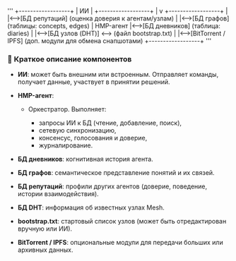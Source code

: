 '''
 +------------------+
 |        ИИ        |
 +------------------+
           |
           v
 +------------------+
 |                  |<-->[БД репутаций] (оценка доверия к агентам/узлам)
 |                  |<-->[БД графов] (таблицы: concepts, edges)
 |    HMP-агент     |<-->[БД дневников] (таблица: diaries)
 |                  |<-->[БД узлов (DHT)] <--> (файл bootstrap.txt)
 |                  |<-->[BitTorrent / IPFS]  (доп. модули для обмена снапшотами)
 +------------------+
'''

### 📌 **Краткое описание компонентов**

* **ИИ**: может быть внешним или встроенным. Отправляет команды, получает данные, участвует в принятии решений.
* **HMP-агент**:

  * Оркестратор. Выполняет:

    * запросы ИИ к БД (чтение, добавление, поиск),
    * сетевую синхронизацию,
    * консенсус, голосования и доверие,
    * журналирование.
* **БД дневников**: когнитивная история агента.
* **БД графов**: семантическое представление понятий и их связей.
* **БД репутаций**: профили других агентов (доверие, поведение, истории взаимодействия).
* **БД DHT**: информация об известных узлах Mesh.
* **bootstrap.txt**: стартовый список узлов (может быть отредактирован вручную или ИИ).
* **BitTorrent / IPFS**: опциональные модули для передачи больших или архивных данных.
